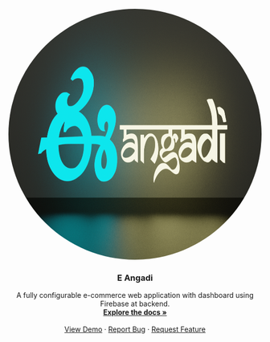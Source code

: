 

<p align="center">
  <style>img{border-radius: 50%;}</style>
  <a href="https://github.com/E-Angadi/AngadiWeb">
    <img src="public/imgs/LOGO2.png" alt="Logo" height="500" width="1000" style="border-radius: 50%;">
  </a>

  <h3 align="center">E Angadi</h3>

  <p align="center">
    A fully configurable e-commerce web application with dashboard using Firebase at backend. 
    <br />
    <a href="https://github.com/E-Angadi/AngadiWeb" target="blank"><strong>Explore the docs »</strong></a>
    <br />
    <br />
    <a href="https://eangadi-a2aa8.web.app/">View Demo</a>
    ·
    <a href="https://github.com/E-Angadi/AngadiWeb/issues">Report Bug</a>
    ·
    <a href="https://github.com/E-Angadi/AngadiWeb/issues">Request Feature</a>
  </p>
</p>
